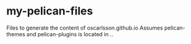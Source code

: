 my-pelican-files
================

Files to generate the content of oscarlsson.github.io
Assumes pelican-themes and pelican-plugins is located in ..
